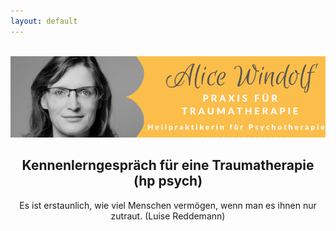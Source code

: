 ```yaml
---
layout: default
---
```

<br/>
<img src="/assets/images/Landingpage Traumatherapie1.jpg" alt="" style="max-width:100%"/>

<header>
	<h2>Kennenlerngespräch für eine Traumatherapie (hp psych)</h2>
	<p>Es ist erstaunlich, wie viel Menschen vermögen, wenn man es ihnen nur zutraut. (Luise Reddemann)</p>
</header>



